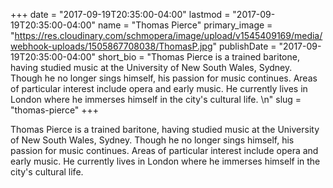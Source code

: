 +++
date = "2017-09-19T20:35:00-04:00"
lastmod = "2017-09-19T20:35:00-04:00"
name = "Thomas Pierce"
primary_image = "https://res.cloudinary.com/schmopera/image/upload/v1545409169/media/webhook-uploads/1505867708038/ThomasP.jpg"
publishDate = "2017-09-19T20:35:00-04:00"
short_bio = "Thomas Pierce is a trained baritone, having studied music at the University of New South Wales, Sydney. Though he no longer sings himself, his passion for music continues. Areas of particular interest include opera and early music. He currently lives in London where he immerses himself in the city&#039;s cultural life. \n"
slug = "thomas-pierce"
+++

Thomas Pierce is a trained baritone, having studied music at the University of New South Wales, Sydney. Though he no longer sings himself, his passion for music continues. Areas of particular interest include opera and early music. He currently lives in London where he immerses himself in the city's cultural life. 

